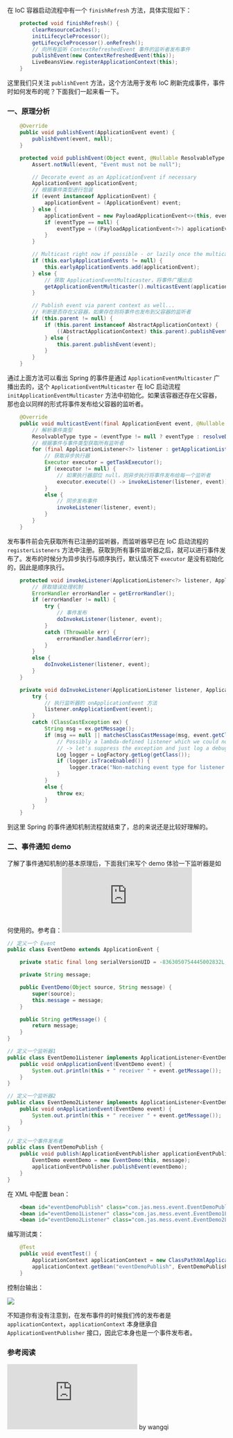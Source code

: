 在 IoC 容器启动流程中有一个 `finishRefresh` 方法，具体实现如下：

```java
	protected void finishRefresh() {
		clearResourceCaches();
		initLifecycleProcessor();
		getLifecycleProcessor().onRefresh();
		// 向所有监听 ContextRefreshedEvent 事件的监听者发布事件
		publishEvent(new ContextRefreshedEvent(this));
		LiveBeansView.registerApplicationContext(this);
	}
```

这里我们只关注 `publishEvent` 方法，这个方法用于发布 IoC 刷新完成事件，事件时如何发布的呢？下面我们一起来看一下。

### 一、原理分析

```java
	@Override
	public void publishEvent(ApplicationEvent event) {
		publishEvent(event, null);
	}

	protected void publishEvent(Object event, @Nullable ResolvableType eventType) {
		Assert.notNull(event, "Event must not be null");

		// Decorate event as an ApplicationEvent if necessary
		ApplicationEvent applicationEvent;
		// 根据事件类型进行包装
		if (event instanceof ApplicationEvent) {
			applicationEvent = (ApplicationEvent) event;
		} else {
			applicationEvent = new PayloadApplicationEvent<>(this, event);
			if (eventType == null) {
				eventType = ((PayloadApplicationEvent<?>) applicationEvent).getResolvableType();
			}
		}

		// Multicast right now if possible - or lazily once the multicaster is initialized
		if (this.earlyApplicationEvents != null) {
			this.earlyApplicationEvents.add(applicationEvent);
		} else {
			// 获取 ApplicationEventMulticaster，将事件广播出去
			getApplicationEventMulticaster().multicastEvent(applicationEvent, eventType);
		}

		// Publish event via parent context as well...
		// 判断是否存在父容器，如果存在则将事件也发布到父容器的监听者
		if (this.parent != null) {
			if (this.parent instanceof AbstractApplicationContext) {
				((AbstractApplicationContext) this.parent).publishEvent(event, eventType);
			} else {
				this.parent.publishEvent(event);
			}
		}
	}
```

通过上面方法可以看出 Spring 的事件是通过 `ApplicationEventMulticaster` 广播出去的，这个 `ApplicationEventMulticaster` 在 IoC 启动流程 `initApplicationEventMulticaster` 方法中初始化。如果该容器还存在父容器，那也会以同样的形式将事件发布给父容器的监听者。

```java
	@Override
	public void multicastEvent(final ApplicationEvent event, @Nullable ResolvableType eventType) {
		// 解析事件类型
		ResolvableType type = (eventType != null ? eventType : resolveDefaultEventType(event));
		// 根据事件与事件类型获取所有监听者
		for (final ApplicationListener<?> listener : getApplicationListeners(event, type)) {
			// 获取异步执行器
			Executor executor = getTaskExecutor();
			if (executor != null) {
				// 如果执行器部位 null，则异步执行将事件发布给每一个监听者
				executor.execute(() -> invokeListener(listener, event));
			}
			else {
				// 同步发布事件
				invokeListener(listener, event);
			}
		}
	}
```

发布事件前会先获取所有已注册的监听器，而监听器早已在 IoC 启动流程的 `registerListeners` 方法中注册。获取到所有事件监听器之后，就可以进行事件发布了。发布的时候分为异步执行与顺序执行，默认情况下 `executor` 是没有初始化的，因此是顺序执行。

```java
	protected void invokeListener(ApplicationListener<?> listener, ApplicationEvent event) {
		// 获取错误处理机制
		ErrorHandler errorHandler = getErrorHandler();
		if (errorHandler != null) {
			try {
				// 事件发布
				doInvokeListener(listener, event);
			}
			catch (Throwable err) {
				errorHandler.handleError(err);
			}
		}
		else {
			doInvokeListener(listener, event);
		}
	}

	private void doInvokeListener(ApplicationListener listener, ApplicationEvent event) {
		try {
			// 执行监听器的 onApplicationEvent 方法
			listener.onApplicationEvent(event);
		}
		catch (ClassCastException ex) {
			String msg = ex.getMessage();
			if (msg == null || matchesClassCastMessage(msg, event.getClass())) {
				// Possibly a lambda-defined listener which we could not resolve the generic event type for
				// -> let's suppress the exception and just log a debug message.
				Log logger = LogFactory.getLog(getClass());
				if (logger.isTraceEnabled()) {
					logger.trace("Non-matching event type for listener: " + listener, ex);
				}
			}
			else {
				throw ex;
			}
		}
	}
```

到这里 Spring 的事件通知机制流程就结束了，总的来说还是比较好理解的。

### 二、事件通知 demo

了解了事件通知机制的基本原理后，下面我们来写个 demo 体验一下监听器是如何使用的。参考自：![Event事件通知机制](https://blog.wangqi.love/articles/Java/Spring%20Event%E4%BA%8B%E4%BB%B6%E9%80%9A%E7%9F%A5%E6%9C%BA%E5%88%B6.html)

```java
// 定义一个 Event
public class EventDemo extends ApplicationEvent {

    private static final long serialVersionUID = -8363050754445002832L;

    private String message;

    public EventDemo(Object source, String message) {
        super(source);
        this.message = message;
    }

    public String getMessage() {
        return message;
    }
}

// 定义一个监听器1
public class EventDemo1Listener implements ApplicationListener<EventDemo> {
    public void onApplicationEvent(EventDemo event) {
        System.out.println(this + " receiver " + event.getMessage());
    }
}

// 定义一个监听器2
public class EventDemo2Listener implements ApplicationListener<EventDemo> {
    public void onApplicationEvent(EventDemo event) {
        System.out.println(this + " receiver " + event.getMessage());
    }
}

// 定义一个事件发布者
public class EventDemoPublish {
    public void publish(ApplicationEventPublisher applicationEventPublisher, String message) {
        EventDemo eventDemo = new EventDemo(this, message);
        applicationEventPublisher.publishEvent(eventDemo);
    }
}
```

在 XML 中配置 bean：

```xml
    <bean id="eventDemoPublish" class="com.jas.mess.event.EventDemoPublish"/>
    <bean id="eventDemo1Listener" class="com.jas.mess.event.EventDemo1Listener"/>
    <bean id="eventDemo2Listener" class="com.jas.mess.event.EventDemo2Listener"/>
```

编写测试类：

```java
    @Test
    public void eventTest() {
        ApplicationContext applicationContext = new ClassPathXmlApplicationContext(configLocation);
        applicationContext.getBean("eventDemoPublish", EventDemoPublish.class).publish(applicationContext, "hello world");
    }
```

控制台输出：

![](https://raw.githubusercontent.com/zchen96/spring-framework-5.1.7-source-code-read/master/image/ioc/eventDemo.png)

不知道你有没有注意到，在发布事件的时候我们传的发布者是 `applicationContext`，`applicationContext` 本身继承自 `ApplicationEventPublisher` 接口，因此它本身也是一个事件发布者。


### 参考阅读

![Event事件通知机制](https://blog.wangqi.love/articles/Java/Spring%20Event%E4%BA%8B%E4%BB%B6%E9%80%9A%E7%9F%A5%E6%9C%BA%E5%88%B6.html) by wangqi